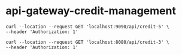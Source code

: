 # api-gateway-credit-management

````
curl --location --request GET 'localhost:9090/api/credit-5' \
--header 'Authorization: 1'
`````

````
curl --location --request GET 'localhost:8080/api/credit-3' \
--header 'Authorization: 1'
````
